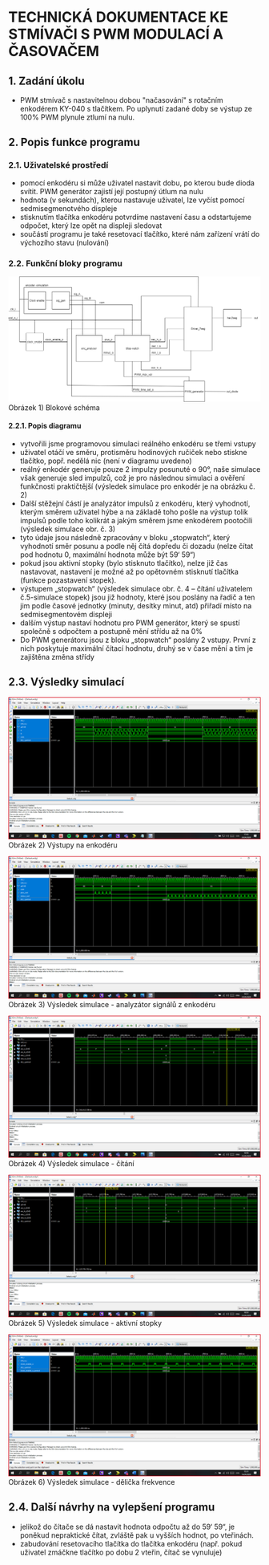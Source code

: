 # TECHNICKÁ DOKUMENTACE KE STMÍVAČI S PWM MODULACÍ A ČASOVAČEM
## 1.	Zadání úkolu
*	PWM stmívač s nastavitelnou dobou "načasování" s rotačním enkodérem KY-040 s tlačítkem. 
Po uplynutí zadané doby se výstup ze 100% PWM plynule ztlumí na nulu.
## 2.	Popis funkce programu
### 2.1.	Uživatelské prostředí
*	pomocí enkodéru si může uživatel nastavit dobu, po kterou bude dioda svítit. PWM generátor zajistí její postupný útlum na nulu
*	hodnota (v sekundách), kterou nastavuje uživatel, lze vyčíst pomocí sedmisegmenotvého displeje
*	stisknutím tlačítka enkodéru potvrdíme nastavení času a odstartujeme odpočet, který lze opět na displeji sledovat
* součástí programu je také resetovací tlačítko, které nám zařízení vrátí do výchozího stavu (nulování)

### 2.2.	Funkční bloky programu
![Block diagram](https://github.com/Filip-ZL/Digital-electronics-1/blob/master/labs/project/Untitled%20Diagram.png)
Obrázek 1) Blokové schéma 
#### 2.2.1.	Popis diagramu
-	vytvořili jsme programovou simulaci reálného enkodéru se třemi vstupy 
-	uživatel otáčí ve směru, protisměru hodinových ručiček nebo stiskne tlačítko, popř. nedělá nic (není v diagramu uvedeno)
-	reálný enkodér generuje pouze 2 impulzy posunuté o 90°, naše simulace však generuje sled impulzů, což je pro následnou simulaci a ověření funkčnosti praktičtější (výsledek simulace pro enkodér je na obrázku č. 2)
-	Další stěžejní částí je analyzátor impulsů z enkodéru, který vyhodnotí, kterým směrem uživatel hýbe a na základě toho pošle na výstup tolik impulsů podle toho kolikrát a jakým směrem jsme enkodérem pootočili (výsledek simulace obr. č. 3)
-	tyto údaje jsou následně zpracovány v bloku „stopwatch“, který vyhodnotí směr posunu a podle něj čítá dopředu či dozadu (nelze čítat pod hodnotu 0, maximální hodnota může být 59‘ 59“)
-	pokud jsou aktivní stopky (bylo stisknuto tlačítko), nelze již čas nastavovat, nastavení je možné až po opětovném stisknutí tlačítka (funkce pozastavení stopek).
-	výstupem „stopwatch“ (výsledek simulace obr. č. 4 – čítání uživatelem č.5-simulace stopek) jsou již hodnoty, které jsou poslány na řadič a ten jim podle časové jednotky (minuty, desítky minut, atd) přiřadí místo na sedmisegmentovém displeji
-	dalším výstup nastaví hodnotu pro PWM generátor, který se spustí společně s odpočtem a postupně mění střídu až na 0%
-	Do PWM generátoru jsou z bloku „stopwatch“ poslány 2 vstupy. První z nich poskytuje maximální čítací hodnotu, druhý se v čase mění a tím je zajištěna změna střídy

## 2.3.	Výsledky simulací
![encoder](https://github.com/Filip-ZL/Digital-electronics-1/blob/master/labs/project/encoder.PNG)
Obrázek 2) Výstupy na enkodéru

![enc_analyser](https://github.com/Filip-ZL/Digital-electronics-1/blob/master/labs/project/analyzer.PNG)
Obrázek 3) Výsledek simulace - analyzátor signálů z enkodéru

![counter](https://github.com/Filip-ZL/Digital-electronics-1/blob/master/labs/project/counter.PNG)
Obrázek 4) Výsledek simulace - čítání

![stopwatch](https://github.com/Filip-ZL/Digital-electronics-1/blob/master/labs/project/set_timer.PNG)
Obrázek 5) Výsledek simulace - aktivní stopky

![clock_enable](https://github.com/Filip-ZL/Digital-electronics-1/blob/master/labs/project/Clock_enabled.PNG)
Obrázek 6) Výsledek simulace - dělička frekvence

## 2.4.	Další návrhy na vylepšení programu
-	jelikož do čítače se dá nastavit hodnota odpočtu až do 59‘ 59“, je poněkud nepraktické čítat, zvláště pak u vyšších hodnot, po vteřinách. 
-	zabudování resetovacího tlačítka do tlačítka enkodéru (např. pokud uživatel zmáčkne tlačítko po dobu 2 vteřin, čítač se vynuluje)
